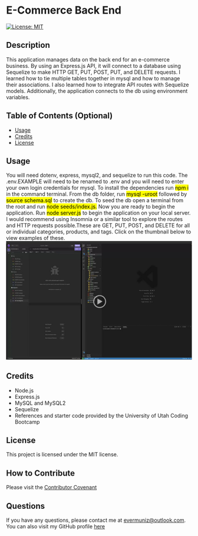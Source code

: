 # E-Commerce Back End
 [![License: MIT](https://img.shields.io/badge/License-MIT-yellow.svg)](https://opensource.org/licenses/MIT)

## Description

This application manages data on the back end for an e-commerce business. By using an Express.js API, it will connect to a database using Sequelize to make HTTP GET, PUT, POST, PUT, and DELETE requests. I learned how to tie multiple tables together in mysql and how to manage their associations. I also learned how to integrate API routes with Sequelize models. Additionally, the application connects to the db using environment variables.   


## Table of Contents (Optional)

- [Usage](#usage)
- [Credits](#credits)
- [License](#license)


## Usage
You will need dotenv, express, mysql2, and sequelize to run this code. The .env.EXAMPLE will need to be renamed to .env and you will need to enter your own login credentials for mysql. To install the dependencies run <mark>npm i</mark> in the command terminal. From the db folder, run <mark>mysql -uroot</mark> followed by <mark>source schema.sql</mark> to create the db. To seed the db open a terminal from the root and run <mark>node seeds/index.js.</mark> Now you are ready to begin the application. Run <mark>node server.js</mark> to begin the application on your local server. I would recommend using Insomnia or a similar tool to explore the routes and HTTP requests possible.These are GET, PUT, POST, and DELETE for all or individual categories, products, and tags. Click on the thumbnail below to view examples of these.[![Screenshot of the video thumbnail showing the application running](./assets/application_screenshot.jpeg)](https://drive.google.com/file/d/1Nc6PCTboK73yN1d93-Nb5PmfvoQaeQTK/view) 

## Credits
- Node.js
- Express.js
- MySQL and MySQL2 
- Sequelize
- References and starter code provided by the University of Utah Coding Bootcamp



## License
This project is licensed under the MIT license.

## How to Contribute

Please visit the [Contributor Covenant](https://www.contributor-covenant.org/)

  ## Questions

  If you have any questions, please contact me at evermuniz@outlook.com.
  You can also visit my GitHub profile [here](https://github.com/evermuniz/)